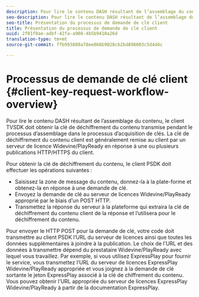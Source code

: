 ```yaml
---
description: Pour lire le contenu DASH résultant de l’assemblage du contenu, le client TVSDK doit obtenir la clé de déchiffrement du contenu transmise pendant le processus d’assemblage dans le processus d’acquisition de clés. La clé de déchiffrement du contenu client est généralement remise au client par un serveur de licence Widevine/PlayReady en réponse à une ou plusieurs publications HTTP/HTTPS du client.
seo-description: Pour lire le contenu DASH résultant de l’assemblage du contenu, le client TVSDK doit obtenir la clé de déchiffrement du contenu transmise pendant le processus d’assemblage dans le processus d’acquisition de clés. La clé de déchiffrement du contenu client est généralement remise au client par un serveur de licence Widevine/PlayReady en réponse à une ou plusieurs publications HTTP/HTTPS du client.
seo-title: Présentation du processus de demande de clé client
title: Présentation du processus de demande de clé client
uuid: 2f01f0ae-adbf-42fa-a908-4b5b9410a26d
translation-type: tm+mt
source-git-commit: ffb993889a78ee068b9028cb2bd896003c5d4d4c

---
```



# Processus de demande de clé client {#client-key-request-workflow-overview}

Pour lire le contenu DASH résultant de l’assemblage du contenu, le client TVSDK doit obtenir la clé de déchiffrement du contenu transmise pendant le processus d’assemblage dans le processus d’acquisition de clés. La clé de déchiffrement du contenu client est généralement remise au client par un serveur de licence Widevine/PlayReady en réponse à une ou plusieurs publications HTTP/HTTPS du client.

Pour obtenir la clé de déchiffrement du contenu, le client PSDK doit effectuer les opérations suivantes :

* Saisissez la zone de message du contenu, donnez-la à la plate-forme et obtenez-la en réponse à une demande de clé.
* Envoyez la demande de clé au serveur de licences Widevine/PlayReady approprié par le biais d’un POST HTTP.
* Transmettez la réponse du serveur à la plateforme qui extraira la clé de déchiffrement du contenu client de la réponse et l’utilisera pour le déchiffrement du contenu.

Pour envoyer le HTTP POST pour la demande de clé, votre code doit transmettre au client PSDK l’URL du serveur de licences ainsi que toutes les données supplémentaires à joindre à la publication. Le choix de l&#39;URL et des données à transmettre dépend du prestataire Widevine/PlayReady avec lequel vous travaillez. Par exemple, si vous utilisez ExpressPlay pour fournir le service, vous transmettez l’URL du serveur de licences ExpressPlay Widevine/PlayReady appropriée et vous joignez à la demande de clé sortante le jeton ExpressPlay associé à la clé de chiffrement du contenu. Vous pouvez obtenir l’URL appropriée du serveur de licences ExpressPlay Widevine/PlayReady à partir de la documentation ExpressPlay.